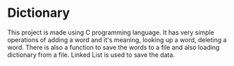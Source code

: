 # Dictionary
This project is made using C programming language.
It has very simple operations of adding a word and it's meaning, looking up a word, deleting a word.
There is also a function to save the words to a file and also loading dictionary from a file.
Linked List is used to save the data.
